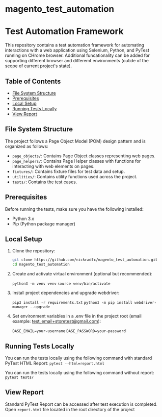 # magento_test_automation


# Test Automation Framework

This repository contains a test automation framework for automating interactions with a web application using Selenium, Python, and PyTest running on CHrome browser. Additional funcationality can be added for supporting different browser and differemt environments (outide of the scope of current project's state).

## Table of Contents

- [File System Structure](#file-system-structure)
- [Prerequisites](#prerequisites)
- [Local Setup](#local-setup)
- [Running Tests Locally](#running-tests)
- [View Report](#view-report)

## File System Structure

The project follows a Page Object Model (POM) design pattern and is organized as follows:

- `page_objects/`: Contains Page Object classes representing web pages.
- `page_helpers/`: Contains Page Helper classes with functions for interacting with web elements on pages.
- `fixtures/`: Contains fixture files for test data and setup.
- `utilities/`: Contains utility functions used across the project.
- `tests/`: Contains the test cases.

## Prerequisites

Before running the tests, make sure you have the following installed:

- Python 3.x
- Pip (Python package manager)

## Local Setup

1. Clone the repository:

   ```bash
   git clone https://github.com/nickradfc/magento_test_automation.git
   cd magento_test_automation

2. Create and activate virtual environment (optional but recommended):

    `python3 -m venv venv`
    `source venv/bin/activate`

3. Install project dependencies and upgrade webdriver:

    `pip3 install -r requirements.txt`
    `python3 -m pip install webdriver-manager --upgrade`

4. Set environment variables in a .env file in the project root (email example: test_email+storetest@gmail.com):

    `BASE_EMAIL=your-username`
    `BASE_PASSWORD=your-password`

## Running Tests Locally

You can run the tests locally using the following command with standard PyTest HTML Report:
    `pytest --html=report.html`

You can run the tests locally using the following command without report:
    `pytest tests/`

## View Report

Standard PyTest Report can be accessed after test execution is completed. Open `report.html` file located in the root directory of the project 